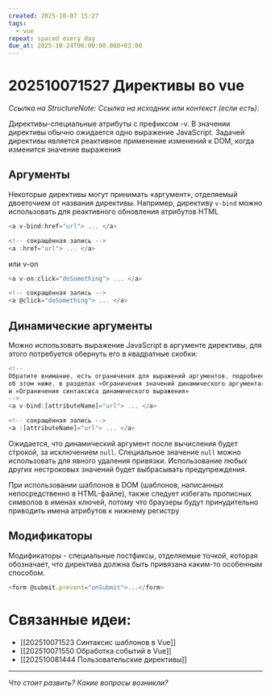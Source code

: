 ```yaml
---
created: 2025-10-07 15:27
tags:
  - vue
repeat: spaced every day
due_at: 2025-10-24T06:00:00.000+03:00
---
```

# 202510071527 Директивы во vue

*Ссылка на StructureNote:*
*Ссылка на исходник или контекст (если есть):* 

Директивы-специальные атрибуты с префиксом -v. В значении директивы обычно ожидается одно выражение JavaScript. Задачей директивы является реактивное применение изменений к DOM, когда изменится значение выражения

## Аргументы

Некоторые директивы могут принимать «аргумент», отделяемый двоеточием от названия директивы. Например, директиву `v-bind` можно использовать для реактивного обновления атрибутов HTML

```js
<a v-bind:href="url"> ... </a>

<!-- сокращённая запись -->
<a :href="url"> ... </a>
```

или v-on

```js
<a v-on:click="doSomething"> ... </a>

<!-- сокращённая запись -->
<a @click="doSomething"> ... </a>
```

## Динамические аргументы

Можно использовать выражение JavaScript в аргументе директивы, для этого потребуется обернуть его в квадратные скобки:

```js
<!--
Обратите внимание, есть ограничения для выражений аргументов, подробнее
об этом ниже, в разделах «Ограничения значений динамического аргумента»
и «Ограничения синтаксиса динамического выражения»
-->
<a v-bind:[attributeName]="url"> ... </a>

<!-- сокращённая запись -->
<a :[attributeName]="url"> ... </a>
```

Ожидается, что динамический аргумент после вычисления будет строкой, за исключением `null`. Специальное значение `null` можно использовать для явного удаления привязки. Использование любых других нестроковых значений будет выбрасывать предупреждения.

При использовании шаблонов в DOM (шаблонов, написанных непосредственно в HTML-файле), также следует избегать прописных символов в именах ключей, потому что браузеры будут принудительно приводить имена атрибутов к нижнему регистру

## Модификаторы

Модификаторы - специальные постфиксы, отделяемые точкой, которая обозначает, что директива должна быть привязана каким-то особенным способом.

```js
<form @submit.prevent="onSubmit">...</form>
```

# Связанные идеи:

* [[202510071523 Синтаксис шаблонов в Vue]]
* [[202510071550 Обработка событий в Vue]]
* [[202510081444 Пользовательские директивы]]
---

*Что стоит развить? Какие вопросы возникли?*
